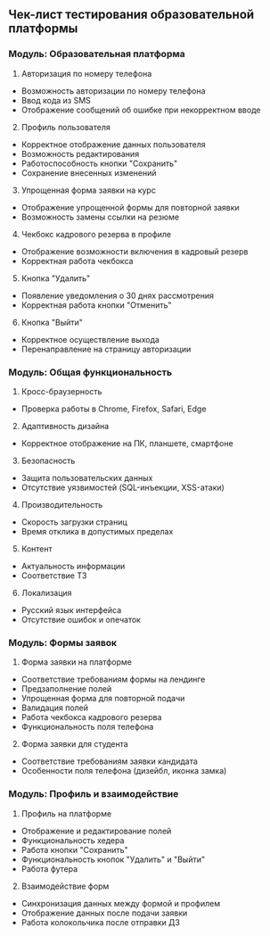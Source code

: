 ## Чек-лист тестирования образовательной платформы

### Модуль: Образовательная платформа

1. Авторизация по номеру телефона
- Возможность авторизации по номеру телефона
- Ввод кода из SMS
- Отображение сообщений об ошибке при некорректном вводе
2. Профиль пользователя
- Корректное отображение данных пользователя
- Возможность редактирования
- Работоспособность кнопки "Сохранить"
- Сохранение внесенных изменений
3. Упрощенная форма заявки на курс
- Отображение упрощенной формы для повторной заявки
- Возможность замены ссылки на резюме
4. Чекбокс кадрового резерва в профиле
- Отображение возможности включения в кадровый резерв
- Корректная работа чекбокса
5. Кнопка "Удалить"
- Появление уведомления о 30 днях рассмотрения
- Корректная работа кнопки "Отменить"
6. Кнопка "Выйти"
- Корректное осуществление выхода
- Перенаправление на страницу авторизации

### Модуль: Общая функциональность

1. Кросс-браузерность
- Проверка работы в Chrome, Firefox, Safari, Edge
2. Адаптивность дизайна
- Корректное отображение на ПК, планшете, смартфоне
3. Безопасность
- Защита пользовательских данных
- Отсутствие уязвимостей (SQL-инъекции, XSS-атаки)
4. Производительность
- Скорость загрузки страниц
- Время отклика в допустимых пределах
5. Контент
- Актуальность информации
- Соответствие ТЗ
6. Локализация
- Русский язык интерфейса
- Отсутствие ошибок и опечаток

### Модуль: Формы заявок

1. Форма заявки на платформе

- Соответствие требованиям формы на лендинге
- Предзаполнение полей
- Упрощенная форма для повторной подачи
- Валидация полей
- Работа чекбокса кадрового резерва
- Функциональность поля телефона

2. Форма заявки для студента

- Соответствие требованиям заявки кандидата
- Особенности поля телефона (дизейбл, иконка замка)

### Модуль: Профиль и взаимодействие

1. Профиль на платформе

- Отображение и редактирование полей
- Функциональность хедера
- Работа кнопки "Сохранить"
- Функциональность кнопок "Удалить" и "Выйти"
- Работа футера

2. Взаимодействие форм

- Синхронизация данных между формой и профилем
- Отображение данных после подачи заявки
- Работа колокольчика после отправки ДЗ
